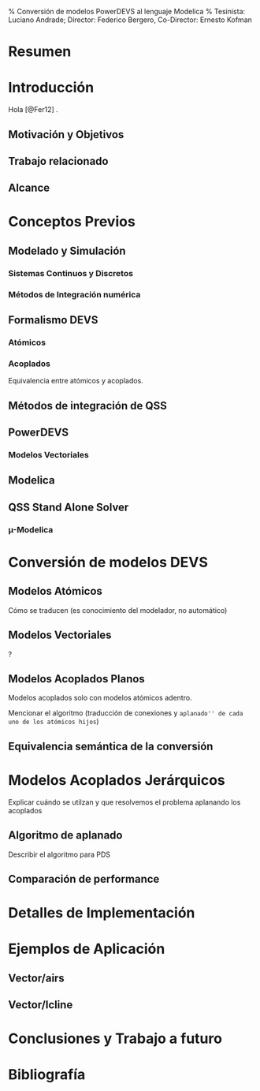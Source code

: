 % Conversión de modelos PowerDEVS al lenguaje Modelica
% Tesinista: Luciano Andrade; Director: Federico Bergero, Co-Director: Ernesto Kofman

# Resumen #

# Introducción #
Hola [@Fer12] .
## Motivación y Objetivos ##
## Trabajo relacionado ##
## Alcance ##

# Conceptos Previos #
## Modelado y Simulación ##
### Sistemas Continuos y Discretos ###
### Métodos de Integración numérica ###
## Formalismo DEVS ##
### Atómicos ###
### Acoplados ###
Equivalencia entre atómicos y acoplados.

## Métodos de integración de QSS ##
## PowerDEVS ##
### Modelos Vectoriales ###
## Modelica ##
## QSS Stand Alone Solver ##
### µ-Modelica ###

# Conversión de modelos DEVS #
## Modelos Atómicos ##
Cómo se traducen (es conocimiento del modelador, no automático)
## Modelos Vectoriales ##
?

## Modelos Acoplados Planos ##
Modelos acoplados solo con modelos atómicos adentro.

Mencionar el algoritmo (traducción de conexiones y ``aplanado'' de cada uno de los atómicos hijos``)	

## Equivalencia semántica de la conversión ##

# Modelos Acoplados Jerárquicos #
Explicar cuándo se utilzan y que resolvemos el problema aplanando los acoplados

## Algoritmo de aplanado ##
Describir el algoritmo para PDS

## Comparación de performance ##

# Detalles de Implementación #

# Ejemplos de Aplicación #
## Vector/airs ##
## Vector/lcline ##

# Conclusiones y Trabajo a futuro #

# Bibliografía #
